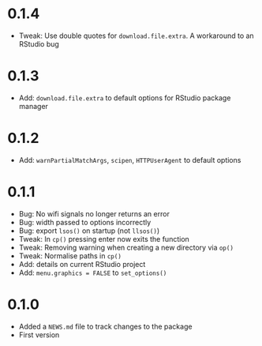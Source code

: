 # 0.1.4
  * Tweak: Use double quotes for `download.file.extra`. A workaround to an RStudio bug

# 0.1.3
  * Add: `download.file.extra` to default options for RStudio package manager

# 0.1.2
  * Add: `warnPartialMatchArgs`, `scipen`, `HTTPUserAgent` to default options
  
# 0.1.1
  * Bug: No wifi signals no longer returns an error
  * Bug: width passed to options incorrectly
  * Bug: export `lsos()` on startup (not `llsos()`)
  * Tweak: In `cp()` pressing enter now exits the function
  * Tweak: Removing warning when creating a new directory via `op()`
  * Tweak: Normalise paths in `cp()`
  * Add: details on current RStudio project
  * Add: `menu.graphics = FALSE` to `set_options()`
 
# 0.1.0

  * Added a `NEWS.md` file to track changes to the package
  * First version
